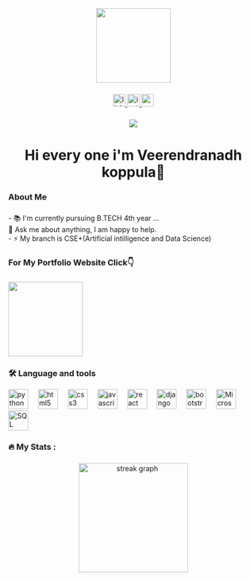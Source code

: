 <div align="center">
  <img height="150" src="https://media2.giphy.com/media/v1.Y2lkPTc5MGI3NjExd2MyOGFnNXphN2xmM21yNnAxb3c4NHRoNXE2NGd2eThpZ3F6aHJndSZlcD12MV9naWZzX3NlYXJjaCZjdD1n/RbDKaczqWovIugyJmW/giphy.gif"  />
  
</div>

###

<div align="center">
  <a href="https://www.linkedin.com/in/veerendranadh-koppula-81bb58226" target="_blank">
    <img src="https://img.shields.io/static/v1?message=LinkedIn&logo=linkedin&label=&color=0077B5&logoColor=white&labelColor=&style=for-the-badge" height="25" alt="linkedin logo"  />
  </a>
  <a href="https://instagram.com/veerendranadh_koppula?utm_source=qr&igshid=ZDc4ODBmNjlmNQ%3D%3D" target="_blank">
    <img src="https://img.shields.io/static/v1?message=Instagram&logo=instagram&label=&color=E4405F&logoColor=white&labelColor=&style=for-the-badge" height="25" alt="instagram logo"  />
  </a>
  <a href="mailto:veerendrakoppula68@gmail.com" target="_blank">
    <img src="https://img.shields.io/static/v1?message=Gmail&logo=gmail&label=&color=D14836&logoColor=white&labelColor=&style=for-the-badge" height="25" alt="gmail logo"  />
  </a>
 
</div>

###

<div align="center">
  <img src="https://visitor-badge.laobi.icu/badge?page_id=veerendranadhkoppula.veerendranadhkoppula&"  />
</div>

###

<h1 align="center">Hi every one i'm Veerendranadh koppula👋</h1>

###

<h3 align="left">About Me</h3>

###

<p align="left">- 📚 I'm currently pursuing B.TECH 4th year  ...</br>💬 Ask me about anything, I am happy to help.<br>- ⚡ My branch is  CSE+(Artificial intilligence and Data Science)</p>

###
<h3 align="left"> For My Portfolio Website Click👇</h3>

###
<div align="left">
    <a href="https://veerendranadh.com/" target="_blank">
  <img height="150" src="https://media2.giphy.com/media/l1Oe5bzMJi5LVcbP0u/giphy.gif?cid=ecf05e47c92eqz1bskkk6wnbi4j0jpzliqh0aold3cqslkm6&ep=v1_gifs_search&rid=giphy.gif&ct=g" />
      </a>
</div>

###

<h3 align="left">🛠 Language and tools</h3>

<div align="left">
  <img src="https://cdn.jsdelivr.net/gh/devicons/devicon/icons/python/python-original.svg" height="40" alt="python logo"  />
  <img width="12" />
  <img src="https://cdn.jsdelivr.net/gh/devicons/devicon/icons/html5/html5-original.svg" height="40" alt="html5 logo"  />
  <img width="12" />
  <img src="https://cdn.jsdelivr.net/gh/devicons/devicon/icons/css3/css3-original.svg" height="40" alt="css3 logo"  />
  <img width="12" />
  <img src="https://cdn.jsdelivr.net/gh/devicons/devicon/icons/javascript/javascript-original.svg" height="40" alt="javascript logo"  />
  <img width="12" />
  <img src="https://cdn.jsdelivr.net/gh/devicons/devicon/icons/react/react-original.svg" height="40" alt="react logo"  />
  
  <img width="12" />
  <img src="https://cdn.jsdelivr.net/gh/devicons/devicon/icons/django/django-plain.svg" height="40" alt="django logo"  />
  <img width="12" />
  <img src="https://cdn.jsdelivr.net/gh/devicons/devicon/icons/bootstrap/bootstrap-plain.svg" height="40" alt="bootstrap logo"  />
  <img width="12" />
  <img src="https://download.logo.wine/logo/Microsoft_Excel/Microsoft_Excel-Logo.wine.png" height="40" alt="Microsoft_Excel logo"  />
  <img width="12" />
  <img src="https://upload.wikimedia.org/wikipedia/commons/8/87/Sql_data_base_with_logo.png" height="40" alt="SQL logo"  />
  </div>

###

<h3 align="left">🔥   My Stats :</h3>

###

<div align="center">
  <img src="https://streak-stats.demolab.com?user=veerendranadhkoppula&locale=en&mode=daily&theme=dark&hide_border=false&border_radius=5&order=3" height="220" alt="streak graph"  />
</div>

###
